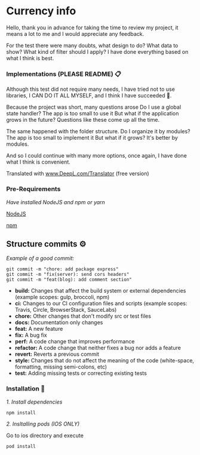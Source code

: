 # Currency info

Hello, thank you in advance for taking the time to review my project, it means a lot to me and I would appreciate any feedback.

For the test there were many doubts, what design to do? What data to show? What kind of filter should I apply?
I have done everything based on what I think is best.


### Implementations (PLEASE README) 📋

Although this test did not require many needs, I have tried not to use libraries, I CAN DO IT ALL MYSELF, and I think I have succeeded 🤩.

Because the project was short, many questions arose
Do I use a global state handler?
The app is too small to use it
But what if the application grows in the future?
Questions like these come up all the time.

The same happened with the folder structure.
Do I organize it by modules?
The app is too small to implement it
But what if it grows? It's better by modules.

And so I could continue with many more options, once again, I have done what I think is convenient.

Translated with www.DeepL.com/Translator (free version)


### Pre-Requirements

_Have installed NodeJS and npm or yarn_

[NodeJS](https://nodejs.org/)

[npm](https://www.npmjs.com/)


## Structure commits ⚙️
_Example of a good commit:_
```
git commit -m "chore: add package express"
git commit -m "fix(server): send cors headers"
git commit -m "feat(blog): add comment section"
```
- **build:** Changes that affect the build system or external dependencies (example scopes: gulp, broccoli, npm)
- **ci:** Changes to our CI configuration files and scripts (example scopes: Travis, Circle, BrowserStack, SauceLabs)
- **chore:** Other changes that don't modify src or test files
- **docs:** Documentation only changes
- **feat:** A new feature
- **fix:** A bug fix
- **perf:** A code change that improves performance
- **refactor:** A code change that neither fixes a bug nor adds a feature
- **revert:** Reverts a previous commit
- **style:** Changes that do not affect the meaning of the code (white-space, formatting, missing semi-colons, etc)
- **test:** Adding missing tests or correcting existing tests


### Installation 🔧

_1. Install dependencies_
```
npm install
```

_2. Insltalling pods (IOS ONLY)_

Go to ios directory and execute
```
pod install
```

